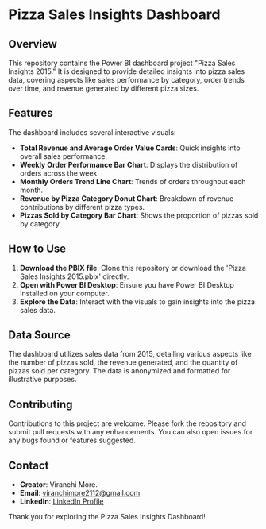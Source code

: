 # Pizza Sales Insights Dashboard

## Overview
This repository contains the Power BI dashboard project "Pizza Sales Insights 2015." It is designed to provide detailed insights into pizza sales data, covering aspects like sales performance by category, order trends over time, and revenue generated by different pizza sizes.

## Features
The dashboard includes several interactive visuals:
- **Total Revenue and Average Order Value Cards**: Quick insights into overall sales performance.
- **Weekly Order Performance Bar Chart**: Displays the distribution of orders across the week.
- **Monthly Orders Trend Line Chart**: Trends of orders throughout each month.
- **Revenue by Pizza Category Donut Chart**: Breakdown of revenue contributions by different pizza types.
- **Pizzas Sold by Category Bar Chart**: Shows the proportion of pizzas sold by category.

## How to Use
1. **Download the PBIX file**: Clone this repository or download the 'Pizza Sales Insights 2015.pbix' directly.
2. **Open with Power BI Desktop**: Ensure you have Power BI Desktop installed on your computer.
3. **Explore the Data**: Interact with the visuals to gain insights into the pizza sales data.

## Data Source
The dashboard utilizes sales data from 2015, detailing various aspects like the number of pizzas sold, the revenue generated, and the quantity of pizzas sold per category. The data is anonymized and formatted for illustrative purposes.

## Contributing
Contributions to this project are welcome. Please fork the repository and submit pull requests with any enhancements. You can also open issues for any bugs found or features suggested.

## Contact
- **Creator**: Viranchi More.
- **Email**: [viranchimore2112@gmail.com](mailto:viranchimore2112@gmail.com)
- **LinkedIn**: [LinkedIn Profile](https://www.linkedin.com/in/viranchimore/)

Thank you for exploring the Pizza Sales Insights Dashboard!
